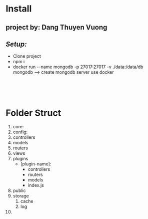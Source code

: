 # Install
## **project by**: Dang Thuyen Vuong
## ***Setup:***
- Clone project
- npm i
- docker run --name mongodb -p 27017:27017 -v ./data:/data/db mongodb --> create mongodb server use docker
<br>
<br>
<br>

# Folder Struct
1. core: 
2.  config: 
3. controllers
4. models
5. routers
6. views
7. plugins
    * [plugin-name]:
      - controllers
      - routers
      - models
      - index.js
8. public
9. storage
   1.  cache
   2.  log
10. 
